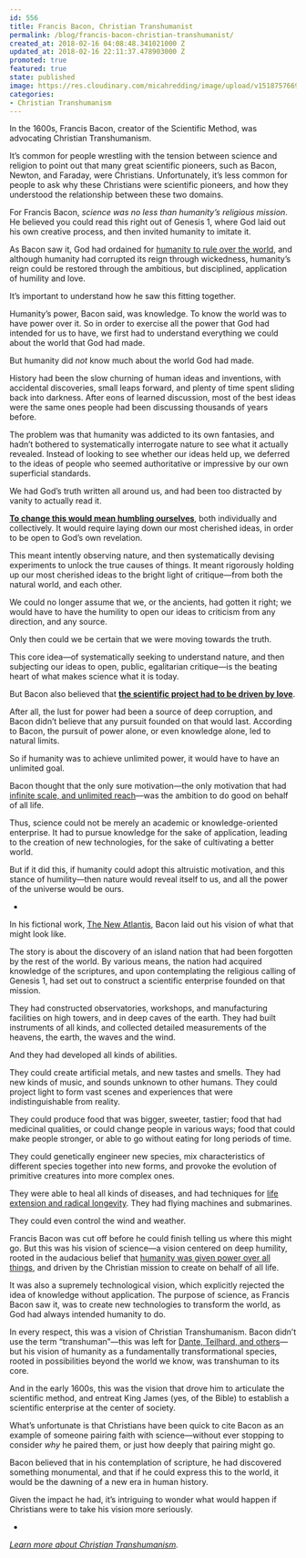 ```yaml
---
id: 556
title: Francis Bacon, Christian Transhumanist
permalink: /blog/francis-bacon-christian-transhumanist/
created_at: 2018-02-16 04:08:48.341021000 Z
updated_at: 2018-02-16 22:11:37.478903000 Z
promoted: true
featured: true
state: published
image: https://res.cloudinary.com/micahredding/image/upload/v1518757669/mopvy2bvd5i7jqn29gzu.jpg
categories:
- Christian Transhumanism
---
```

In the 1600s, Francis Bacon, creator of the Scientific Method, was advocating Christian Transhumanism.

It’s common for people wrestling with the tension between science and religion to point out that many great scientific pioneers, such as Bacon, Newton, and Faraday, were Christians. Unfortunately, it’s less common for people to ask why these Christians were scientific pioneers, and how they understood the relationship between these two domains.

For Francis Bacon, *science was no less than humanity’s religious mission*. He believed you could read this right out of Genesis 1, where God laid out his own creative process, and then invited humanity to imitate it. 

As Bacon saw it, God had ordained for [humanity to rule over the world](http://micahredding.com/blog/partnership-with-god), and although humanity had corrupted its reign through wickedness, humanity’s reign could be restored through the ambitious, but disciplined, application of humility and love.

It’s important to understand how he saw this fitting together.

Humanity’s power, Bacon said, was knowledge. To know the world was to have power over it. So in order to exercise all the power that God had intended for us to have, we first had to understand everything we could about the world that God had made. 

But humanity did *not* know much about the world God had made.

History had been the slow churning of human ideas and inventions, with accidental discoveries, small leaps forward, and plenty of time spent sliding back into darkness. After eons of learned discussion, most of the best ideas were the same ones people had been discussing thousands of years before.

The problem was that humanity was addicted to its own fantasies, and hadn’t bothered to systematically interrogate nature to see what it actually revealed. Instead of looking to see whether our ideas held up, we deferred to the ideas of people who seemed authoritative or impressive by our own superficial standards.

We had God’s truth written all around us, and had been too distracted by vanity to actually read it.

**[To change this would mean humbling ourselves](http://micahredding.com/blog/beginners-paradox)**, both individually and collectively. It would require laying down our most cherished ideas, in order to be open to God’s own revelation.

This meant intently observing nature, and then systematically devising experiments to unlock the true causes of things. It meant rigorously holding up our most cherished ideas to the bright light of critique—from both the natural world, and each other. 

We could no longer assume that we, or the ancients, had gotten it right; we would have to have the humility to open our ideas to criticism from any direction, and any source. 

Only then could we be certain that we were moving towards the truth.

This core idea—of systematically seeking to understand nature, and then subjecting our ideas to open, public, egalitarian critique—is the beating heart of what makes science what it is today.

But Bacon also believed that **[the scientific project had to be driven by love](https://smile.amazon.com/Atlantis-Great-Instauration-Crofts-Classics-ebook/dp/B01DQ3GZ9M/ref=as_li_ss_tl?_encoding=UTF8&me=&linkCode=ll1&tag=micahredding-20&linkId=9c4eabdd95943a4e24392248468ea779)**. 

After all, the lust for power had been a source of deep corruption, and Bacon didn’t believe that any pursuit founded on that would last. According to Bacon, the pursuit of power alone, or even knowledge alone, led to natural limits. 

So if humanity was to achieve unlimited power, it would have to have an unlimited goal.

Bacon thought that the only sure motivation—the only motivation that had [infinite scale, and unlimited reach](http://micahredding.com/blog/2015/08/07/infinite-morality-jesus)—was the ambition to do good on behalf of all life. 

Thus, science could not be merely an academic or knowledge-oriented enterprise. It had to pursue knowledge for the sake of application, leading to the creation of new technologies, for the sake of cultivating a better world.

But if it did this, if humanity could adopt this altruistic motivation, and this stance of humility—then nature would reveal itself to us, and all the power of the universe would be ours.

-

In his fictional work, [The New Atlantis](https://smile.amazon.com/Atlantis-Great-Instauration-Crofts-Classics-ebook/dp/B01DQ3GZ9M/ref=as_li_ss_tl?_encoding=UTF8&me=&linkCode=ll1&tag=micahredding-20&linkId=29c67ae085652cb4df01cfec4e1993fc), Bacon laid out his vision of what that might look like. 

The story is about the discovery of an island nation that had been forgotten by the rest of the world. By various means, the nation had acquired knowledge of the scriptures, and upon contemplating the religious calling of Genesis 1, had set out to construct a scientific enterprise founded on that mission.

They had constructed observatories, workshops, and manufacturing facilities on high towers, and in deep caves of the earth. They had built instruments of all kinds, and collected detailed measurements of the heavens, the earth, the waves and the wind. 

And they had developed all kinds of abilities.

They could create artificial metals, and new tastes and smells. They had new kinds of music, and sounds unknown to other humans. They could project light to form vast scenes and experiences that were indistinguishable from reality.

They could produce food that was bigger, sweeter, tastier; food that had medicinal qualities, or could change people in various ways; food that could make people stronger, or able to go without eating for long periods of time.

They could genetically engineer new species, mix characteristics of different species together into new forms, and provoke the evolution of primitive creatures into more complex ones. 

They were able to heal all kinds of diseases, and had techniques for [life extension and radical longevity](http://micahredding.com/blog/2016/02/17/why-christians-should-support-radical-life-extension). They had flying machines and submarines. 

They could even control the wind and weather.

Francis Bacon was cut off before he could finish telling us where this might go. But this was his vision of science—a vision centered on deep humility, rooted in the audacious belief that [humanity was given power over all things](http://micahredding.com/blog/the-resurrection-is-technological), and driven by the Christian mission to create on behalf of all life. 

It was also a supremely technological vision, which explicitly rejected the idea of knowledge without application. The purpose of science, as Francis Bacon saw it, was to create new technologies to transform the world, as God had always intended humanity to do.

In every respect, this was a vision of Christian Transhumanism. Bacon didn’t use the term “transhuman”—this was left for [Dante, Teilhard, and others](http://micahredding.com/blog/2015/11/02/the-word-transhumanist)—but his vision of humanity as a fundamentally transformational species, rooted in possibilities beyond the world we know, was transhuman to its core.

And in the early 1600s, this was the vision that drove him to articulate the scientific method, and entreat King James (yes, of the Bible) to establish a scientific enterprise at the center of society.

What’s unfortunate is that Christians have been quick to cite Bacon as an example of someone pairing faith with science—without ever stopping to consider *why* he paired them, or just how deeply that pairing might go. 

Bacon believed that in his contemplation of scripture, he had discovered something monumental, and that if he could express this to the world, it would be the dawning of a new era in human history. 

Given the impact he had, it’s intriguing to wonder what would happen if Christians were to take his vision more seriously.

-
  
*[Learn more about Christian Transhumanism](https://www.christiantranshumanism.org/).*

